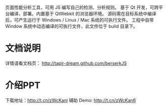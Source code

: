 

页面性能分析工具，可用 JS 编写自己的检测、分析规则。
基于 Qt 开发，可跨平台编译，部署。内置基于 QtWebkit 的浏览器环境。
源码需在目标系统中编译后，可产生运行于 Windows / Linux / Mac 系统的可执行文件。
工程中自带 Window 系统中动态编译的可执行文件，此文件位于 bulid 目录下。

文档说明
=========
详情请看文档页：
http://tapir-dream.github.com/berserkJS

介绍PPT
=========
下载地址：http://t.cn/zWcKani
辅助 Demo: http://t.cn/zWcKan6